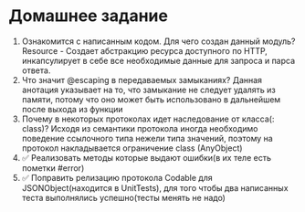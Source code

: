 #  Домашнее задание

1) Ознакомится с написанным кодом. Для чего создан данный модуль?
Resource - Создает абстракцию ресурса доступного по HTTP, инкапсулирует в себе все необходимые данные для запроса и парса ответа. 
2) Что значит @escaping в передаваемых замыканиях?
Данная анотация указывает на то, что замыкание не следует удалять из памяти, потому что оно может быть использовано в дальнейшем после выхода из функции
3) Почему в некоторых протоколах идет наследование от класса(: class)?
Исходя из семантики протокола иногда необходимо поведение ссылочного типа нежели типа значений, поэтому на протокол накладывается ограничение class (AnyObject)
4) ✅ Реализовать методы которые выдают ошибки(в их теле есть пометки #error)
5) ✅ Поправить релизацию протокола Codable для JSONObject(находится в UnitTests), для того чтобы два написанных теста выполнялись успешно(тесты менять не надо)
